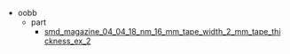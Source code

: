 * oobb
  * part
    * [smd_magazine_04_04_18_nm_16_mm_tape_width_2_mm_tape_thickness_ex_2](oobb/part/smd_magazine_04_04_18_nm_16_mm_tape_width_2_mm_tape_thickness_ex_2)
